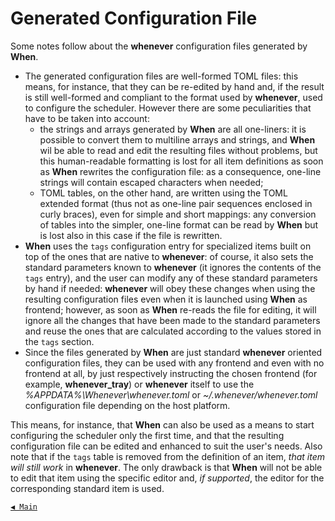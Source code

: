 # Generated Configuration File

Some notes follow about the **whenever** configuration files generated by **When**.

* The generated configuration files are well-formed TOML files: this means, for instance, that they can be re-edited by hand and, if the result is still well-formed and compliant to the format used by **whenever**, used to configure the scheduler. However there are some peculiarities that have to be taken into account:
  * the strings and arrays generated by **When** are all one-liners: it is possible to convert them to multiline arrays and strings, and **When** wil be able to read and edit the resulting files without problems, but this human-readable formatting is lost for all item definitions as soon as **When** rewrites the configuration file: as a consequence, one-line strings will contain escaped characters when needed;
  * TOML tables, on the other hand, are written using the TOML extended format (thus not as one-line pair sequences enclosed in curly braces), even for simple and short mappings: any conversion of tables into the simpler, one-line format can be read by **When** but is lost also in this case if the file is rewritten.
* **When** uses the `tags` configuration entry for specialized items built on top of the ones that are native to **whenever**: of course, it also sets the standard parameters known to **whenever** (it ignores the contents of the `tags` entry), and the user can modify any of these standard parameters by hand if needed: **whenever** will obey these changes when using the resulting configuration files even when it is launched using **When** as frontend; however, as soon as **When** re-reads the file for editing, it will ignore all the changes that have been made to the standard parameters and reuse the ones that are calculated according to the values stored in the `tags` section.
* Since the files generated by **When** are just standard **whenever** oriented configuration files, they can be used with any frontend and even with no frontend at all, by just respectively instructing the chosen frontend (for example, **whenever_tray**) or **whenever** itself to use the _%APPDATA%\Whenever\whenever.toml_ or _~/.whenever/whenever.toml_ configuration file depending on the host platform.

This means, for instance, that **When** can also be used as a means to start configuring the scheduler only the first time, and that the resulting configuration file can be edited and enhanced to suit the user's needs. Also note that if the `tags` table is removed from the definition of an item, _that item will still work_ in **whenever**. The only drawback is that **When** will not be able to edit that item using the specific editor and, _if supported_, the editor for the corresponding standard item is used.


[`◀ Main`](main.md)
